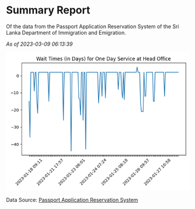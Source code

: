 # Summary Report

Of the data from the Passport Application Reservation System of the Sri Lanka Department of Immigration and Emigration.

*As of 2023-03-09 06:13:39*

![Wait Time Chart](summary.wait_time_chart.png)

Data Source: [Passport Application Reservation System](https://eservices.immigration.gov.lk:8443/appointment/pages/reservationApplication.xhtml)